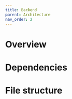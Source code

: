 ```yaml
---
title: Backend
parent: Architecture
nav_order: 2
---
```


# Overview

# Dependencies

# File structure

